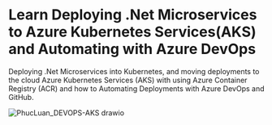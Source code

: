 # Learn Deploying .Net Microservices to Azure Kubernetes Services(AKS) and Automating with Azure DevOps
Deploying .Net Microservices into Kubernetes, and moving deployments to the cloud Azure Kubernetes Services (AKS) with using Azure Container Registry (ACR) and how to Automating Deployments with Azure DevOps and GitHub.


![PhucLuan_DEVOPS-AKS drawio](https://user-images.githubusercontent.com/54372656/201978239-f593e81f-4963-4de8-8f42-492420c2571f.png)
